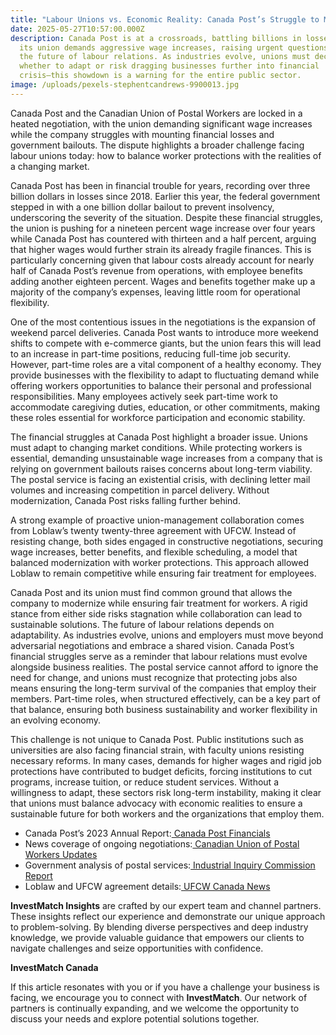 ```yaml
---
title: "Labour Unions vs. Economic Reality: Canada Post’s Struggle to Modernize"
date: 2025-05-27T10:57:00.000Z
description: Canada Post is at a crossroads, battling billions in losses while
  its union demands aggressive wage increases, raising urgent questions about
  the future of labour relations. As industries evolve, unions must decide
  whether to adapt or risk dragging businesses further into financial
  crisis—this showdown is a warning for the entire public sector.
image: /uploads/pexels-stephentcandrews-9900013.jpg
---
```

Canada Post and the Canadian Union of Postal Workers are locked in a heated negotiation, with the union demanding significant wage increases while the company struggles with mounting financial losses and government bailouts. The dispute highlights a broader challenge facing labour unions today: how to balance worker protections with the realities of a changing market.

Canada Post has been in financial trouble for years, recording over three billion dollars in losses since 2018. Earlier this year, the federal government stepped in with a one billion dollar bailout to prevent insolvency, underscoring the severity of the situation. Despite these financial struggles, the union is pushing for a nineteen percent wage increase over four years while Canada Post has countered with thirteen and a half percent, arguing that higher wages would further strain its already fragile finances. This is particularly concerning given that labour costs already account for nearly half of Canada Post’s revenue from operations, with employee benefits adding another eighteen percent. Wages and benefits together make up a majority of the company’s expenses, leaving little room for operational flexibility.

One of the most contentious issues in the negotiations is the expansion of weekend parcel deliveries. Canada Post wants to introduce more weekend shifts to compete with e-commerce giants, but the union fears this will lead to an increase in part-time positions, reducing full-time job security. However, part-time roles are a vital component of a healthy economy. They provide businesses with the flexibility to adapt to fluctuating demand while offering workers opportunities to balance their personal and professional responsibilities. Many employees actively seek part-time work to accommodate caregiving duties, education, or other commitments, making these roles essential for workforce participation and economic stability.

The financial struggles at Canada Post highlight a broader issue. Unions must adapt to changing market conditions. While protecting workers is essential, demanding unsustainable wage increases from a company that is relying on government bailouts raises concerns about long-term viability. The postal service is facing an existential crisis, with declining letter mail volumes and increasing competition in parcel delivery. Without modernization, Canada Post risks falling further behind.

A strong example of proactive union-management collaboration comes from Loblaw’s twenty twenty-three agreement with UFCW. Instead of resisting change, both sides engaged in constructive negotiations, securing wage increases, better benefits, and flexible scheduling, a model that balanced modernization with worker protections. This approach allowed Loblaw to remain competitive while ensuring fair treatment for employees.

Canada Post and its union must find common ground that allows the company to modernize while ensuring fair treatment for workers. A rigid stance from either side risks stagnation while collaboration can lead to sustainable solutions. The future of labour relations depends on adaptability. As industries evolve, unions and employers must move beyond adversarial negotiations and embrace a shared vision. Canada Post’s financial struggles serve as a reminder that labour relations must evolve alongside business realities. The postal service cannot afford to ignore the need for change, and unions must recognize that protecting jobs also means ensuring the long-term survival of the companies that employ their members. Part-time roles, when structured effectively, can be a key part of that balance, ensuring both business sustainability and worker flexibility in an evolving economy. 

This challenge is not unique to Canada Post. Public institutions such as universities are also facing financial strain, with faculty unions resisting necessary reforms. In many cases, demands for higher wages and rigid job protections have contributed to budget deficits, forcing institutions to cut programs, increase tuition, or reduce student services. Without a willingness to adapt, these sectors risk long-term instability, making it clear that unions must balance advocacy with economic realities to ensure a sustainable future for both workers and the organizations that employ them.

* Canada Post’s 2023 Annual Report:[ Canada Post Financials](https://www.canadapost.ca/cpc/en/support/business/financial-information.page)
* News coverage of ongoing negotiations:[ Canadian Union of Postal Workers Updates](https://www.cupw.ca/)
* Government analysis of postal services:[ Industrial Inquiry Commission Report](https://www.canada.ca/en/services/jobs/workplace/labour-relations.html)
* Loblaw and UFCW agreement details:[ UFCW Canada News](https://ufcw.ca/)

**InvestMatch Insights** are crafted by our expert team and channel partners. These insights reflect our experience and demonstrate our unique approach to problem-solving. By blending diverse perspectives and deep industry knowledge, we provide valuable guidance that empowers our clients to navigate challenges and seize opportunities with confidence.

**InvestMatch Canada**

If this article resonates with you or if you have a challenge your business is facing, we encourage you to connect with **InvestMatch**. Our network of partners is continually expanding, and we welcome the opportunity to discuss your needs and explore potential solutions together.
